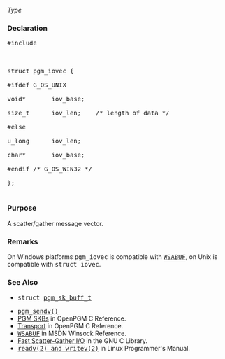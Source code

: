 _Type_
### Declaration ###
<pre>
#include <pgm/pgm.h><br>
<br>
struct pgm_iovec {<br>
#ifdef G_OS_UNIX<br>
void*		iov_base;<br>
size_t		iov_len;	/* length of data */<br>
#else<br>
u_long		iov_len;<br>
char*		iov_base;<br>
#endif /* G_OS_WIN32 */<br>
};<br>
</pre>

### Purpose ###
A scatter/gather message vector.

### Remarks ###
On Windows platforms <tt>pgm_iovec</tt> is compatible with <tt><a href='http://msdn.microsoft.com/en-us/library/ms741542(VS.85).aspx'>WSABUF</a></tt>, on Unix is compatible with <tt>struct iovec</tt>.

### See Also ###
  * <tt>struct <a href='OpenPgm2CReferencePgmSkBuffT.md'>pgm_sk_buff_t</a></tt><br>
<ul><li><tt><a href='OpenPgm2CReferencePgmSendv.md'>pgm_sendv()</a></tt><br>
</li><li><a href='OpenPgm2CReferencePgmSkbs.md'>PGM SKBs</a> in OpenPGM C Reference.<br>
</li><li><a href='OpenPgm2CReferenceTransport.md'>Transport</a> in OpenPGM C Reference.<br>
</li><li><tt><a href='http://msdn.microsoft.com/en-us/library/ms741542(VS.85).aspx'>WSABUF</a></tt> in MSDN Winsock Reference.<br>
</li><li><a href='http://www.gnu.org/s/libc/manual/html_node/Scatter_002dGather.html'>Fast Scatter-Gather I/O</a> in the GNU C Library.<br>
</li><li><tt><a href='http://www.linux.com/learn/docs/man/4465-writev2'>readv(2) and writev(2)</a></tt> in Linux Programmer's Manual.